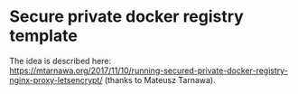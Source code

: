 # Secure private docker registry template

The idea is described here:  
https://mtarnawa.org/2017/11/10/running-secured-private-docker-registry-nginx-proxy-letsencrypt/
(thanks to Mateusz Tarnawa).
